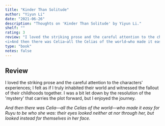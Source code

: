 ```yaml
---
title: "Kinder Than Solitude"
author: "Yiyun Li"
date: "2021-06-26"
description: "Thoughts on 'Kinder Than Solitude' by Yiyun Li."
shelf: ""
rating: 3
review: "I loved the striking prose and the careful attention to the characters' experiences; I felt as if I truly inhabited their world and witnessed the fallout of their childhoods together. I was a bit let down by the resolution of the 'mystery' that carries the plot forward, but I enjoyed the journey.<br/><br/>
<i>And then there was Celia—all the Celias of the world—who made it easy for Ruyu to be who she was: their eyes looked neither at nor through her, but looked instead for themselves in her face.</i>"
type: "book" 
notes: false
---
```


## Review

I loved the striking prose and the careful attention to the characters' experiences; I felt as if I truly inhabited their world and witnessed the fallout of their childhoods together. I was a bit let down by the resolution of the 'mystery' that carries the plot forward, but I enjoyed the journey.

_And then there was Celia—all the Celias of the world—who made it easy for Ruyu to be who she was: their eyes looked neither at nor through her, but looked instead for themselves in her face._
